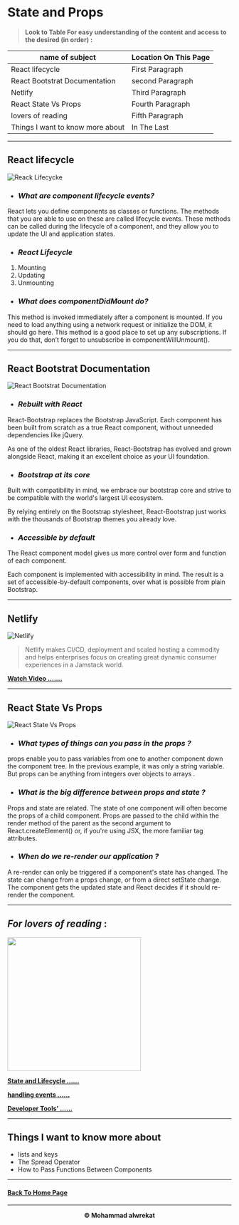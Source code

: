 # State and Props

> **Look to Table For easy understanding of the content and access to the desired (in order) :**

|name of subject      | Location On This Page|
|---------------------|---------------------|
|React lifecycle|First Paragraph|
|React Bootstrat Documentation|second Paragraph|
|Netlify|Third Paragraph|
|React State Vs Props|Fourth Paragraph|
|lovers of reading|Fifth Paragraph|
|Things I want to know more about|In The Last|

---

## React lifecycle

![Reack Lifecycke](https://miro.medium.com/max/5000/1*XcGM-8E_hGl4fpAr9wJIsA.png)

* ### ***What are component lifecycle events?***

React lets you define components as classes or functions. The methods that you are able to use on these are called lifecycle events. These methods can be called during the lifecycle of a component, and they allow you to update the UI and application states.

* ### ***React Lifecycle***

1. Mounting
2. Updating
3. Unmounting

* ### ***What does componentDidMount do?***

This method is invoked immediately after a component is mounted. If you need to load anything using a network request or initialize the DOM, it should go here. This method is a good place to set up any subscriptions. If you do that, don’t forget to unsubscribe in componentWillUnmount(). 

---
## React Bootstrat Documentation

![React Bootstrat Documentation](https://miro.medium.com/max/2770/1*5Jv5YAGqu3zL5endb8dtBA.png)

* ### ***Rebuilt with React***

React-Bootstrap replaces the Bootstrap JavaScript. Each component has been built from scratch as a true React component, without unneeded dependencies like jQuery.


As one of the oldest React libraries, React-Bootstrap has evolved and grown alongside React, making it an excellent choice as your UI foundation.

* ### ***Bootstrap at its core***

Built with compatibility in mind, we embrace our bootstrap core and strive to be compatible with the world's largest UI ecosystem.

By relying entirely on the Bootstrap stylesheet, React-Bootstrap just works with the thousands of Bootstrap themes you already love.

* ### ***Accessible by default***

The React component model gives us more control over form and function of each component.

Each component is implemented with accessibility in mind. The result is a set of accessible-by-default components, over what is possible from plain Bootstrap.

---
## Netlify

![Netlify](https://miro.medium.com/max/950/1*UK3rJH91MgDaCRy5CkNwGw.png)

>Netlify makes CI/CD, deployment and scaled hosting a commodity and helps enterprises focus on creating great dynamic consumer experiences in a Jamstack world.

**[Watch Video .......](https://www.youtube.com/watch?v=IYvD9oBCuJI)**

---
## React State Vs Props

![React State Vs Props](https://cdn.educba.com/academy/wp-content/uploads/2019/11/React-State-vs-Props-1.png)

* ### ***What types of things can you pass in the props ?***

props enable you to pass variables from one to another component down the component tree. In the previous example, it was only a string variable. But props can be anything from integers over objects to arrays .

* ### ***What is the big difference between props and state ?***

Props and state are related. The state of one component will often become the props of a child component. Props are passed to the child within the render method of the parent as the second argument to React.createElement() or, if you're using JSX, the more familiar tag attributes.

* ### ***When do we re-render our application ?***

A re-render can only be triggered if a component's state has changed. The state can change from a props change, or from a direct setState change. The component gets the updated state and React decides if it should re-render the component.

---
## ***For lovers of reading*** :

<img src='https://www.lovereading.co.uk/content/images/love-reading-generic-facebook-image.jpg' height='300'>


**[State and Lifecycle  ......](https://reactjs.org/docs/state-and-lifecycle.html)**


**[handling events  ......](https://reactjs.org/docs/handling-events.html)**


**[Developer Tools’  ......](https://reactjs.org/tutorial/tutorial.html)**

---
## Things I want to know more about

* lists and keys
* The Spread Operator
* How to Pass Functions Between Components

---
#### [Back To Home Page](https://mhmadwrekat.github.io/reading-notes)

---
<b>
<p align="center">
© Mohammad alwrekat
</p>
